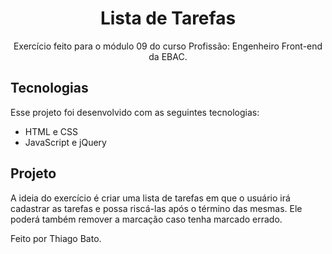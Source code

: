 <h1 align="center"> Lista de Tarefas </h1>

<p align="center">
Exercício feito para o módulo 09 do curso Profissão: Engenheiro Front-end da EBAC.
</p>

## Tecnologias

Esse projeto foi desenvolvido com as seguintes tecnologias:

-   HTML e CSS
-   JavaScript e jQuery

## Projeto

A ideia do exercício é criar uma lista de tarefas em que o usuário irá cadastrar as tarefas e possa riscá-las após o término das mesmas. Ele poderá também remover a marcação caso tenha marcado errado.

Feito por Thiago Bato.
